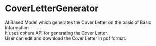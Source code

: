 # CoverLetterGenerator

AI Based Model which generates the Cover Letter on the basis of Basic Information<br>
It uses cohere API for generating the Cover Letter. <br>
User can edit and download the Cover Letter in pdf format.

